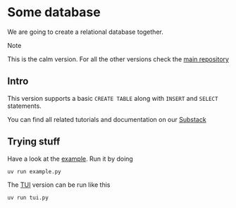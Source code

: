 # Some database

We are going to create a relational database together.

> [!NOTE]
> This is the calm version. For all the other versions check the [main repository](../..)

## Intro

This version supports a basic `CREATE TABLE` along with `INSERT` and `SELECT` statements.

You can find all related tutorials and documentation on our [Substack](https://tiagoantao.substack.com/)

## Trying stuff

Have a look at the [example](example.py). Run it by doing

`uv run example.py`

The [TUI](tui.py) version can be run like this

`uv run tui.py`
